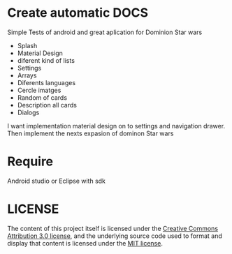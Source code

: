 Create automatic DOCS
============================

Simple Tests of android and great aplication for Dominion Star wars

+ Splash
+ Material Design
+ diferent kind of lists
+ Settings
+ Arrays
+ Diferents languages
+ Cercle imatges
+ Random of cards
+ Description all cards
+ Dialogs

I want implementation material design on to settings and navigation drawer. Then implement the nexts expasion of dominon Star wars

<h1>Require</h1>
Android studio or Eclipse with sdk

<h1>LICENSE</h1>
The content of this project itself is licensed under the
<a href="http://creativecommons.org/licenses/by/3.0/us/deed.en_US">Creative Commons Attribution 3.0 license</a>,
and the underlying source code used to format and display that content
is licensed under the <a href="http://opensource.org/licenses/mit-license.php">MIT license</a>.
